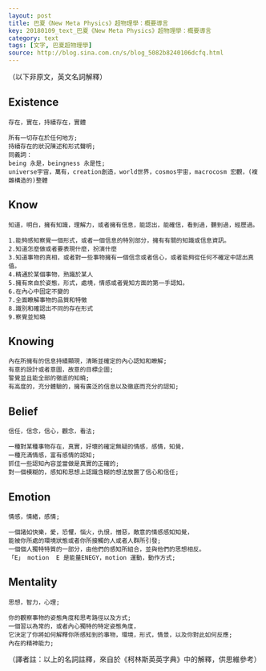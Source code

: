```yaml
---
layout: post
title: 巴夏《New Meta Physics》超物理學：概要導言
key: 20180109_text_巴夏《New Meta Physics》超物理學：概要導言
category: text
tags: [文字, 巴夏超物理學]
source: http://blog.sina.com.cn/s/blog_5082b8240106dcfq.html
---
```



（以下非原文，英文名詞解釋）

## Existence
```
存在，實在，持續存在，實體

所有一切存在於任何地方;
持續存在的狀況陳述和形式聲明;
同義詞：
being 永是，beingness 永是性;
universe宇宙，萬有，creation創造，world世界，cosmos宇宙，macrocosm 宏觀，(複雜構造的)整體
```


## Know
```
知道，明白，擁有知識，理解力，或者擁有信息，能認出，能確信，看到過，聽到過，經歷過。

1.能夠感知察覺一個形式，或者一個信息的特別部分，擁有有關的知識或信息資訊。
2.知道怎麼做或者要表現什麼，扮演什麼
3.知道事物的真相，或者對一些事物擁有一個信念或者信心，或者能夠從任何不確定中認出真值。
4.精通於某個事物，熟識於某人
5.擁有來自於姿態，形式，處境，情感或者覺知方面的第一手認知。
6.在內心中固定不變的
7.全面瞭解事物的品質和特徵
8.識別和確認出不同的存在形式
9.察覺並知曉
```


## Knowing
```
內在所擁有的信息持續顯現，清晰並確定的內心認知和瞭解;
有意的設計或者意圖，故意的目標企圖;
警覺並且能全部的徹底的知曉;
有高度的，充分體驗的，擁有廣泛的信息以及徹底而充分的認知;
```


## Belief
```
信任，信念，信心，觀念，看法;

一種對某種事物存在，真實，好壞的確定無疑的情感，感情，知覺，
一種充滿情感，富有感情的認知;
抓住一些認知內容並當做是真實的正確的;
對一個模糊的，感知和思想上認識含糊的想法放置了信心和信任;
```


## Emotion
```
情感，情緒，感情;

一個諸如快樂，愛，恐懼，惱火，仇恨，憎惡，敵意的情感感知知覺，
能被你所處的環境狀態或者你所接觸的人或者人群所引發;
一個個人獨特特質的一部分，由他們的感知所組合，並與他們的思想相反。
「E」 motion  E 是能量ENEGY，motion 運動，動作方式;
```


## Mentality
```
思想，智力，心理;

你的觀察事物的姿態角度和思考路徑以及方式;
一個習以為常的，或者內心獨特的特定姿態角度，
它決定了你將如何解釋你所感知到的事物，環境，形式，情景，以及你對此如何反應;
內在的精神能力;
```

（譯者註：以上的名詞註釋，來自於《柯林斯英英字典》中的解釋，供思維參考）
